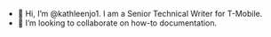 - 👋  Hi, I’m @kathleenjo1. I am a Senior Technical Writer for T-Mobile. 
- 💞️  I’m looking to collaborate on how-to documentation. 

<!---
- 📫  How to reach me ...
kathleenjo1/kathleenjo1 is a ✨ special ✨ repository because its `README.md` (this file) appears on your GitHub profile.
You can click the Preview link to take a look at your changes.
--->
